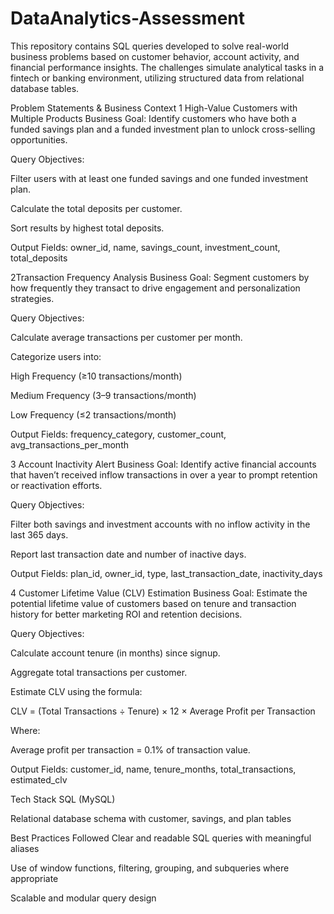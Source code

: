 # DataAnalytics-Assessment
This repository contains SQL queries developed to solve real-world business problems based on customer behavior, account activity, and financial performance insights. The challenges simulate analytical tasks in a fintech or banking environment, utilizing structured data from relational database tables.

Problem Statements & Business Context
1️ High-Value Customers with Multiple Products
Business Goal:
Identify customers who have both a funded savings plan and a funded investment plan to unlock cross-selling opportunities.

Query Objectives:

Filter users with at least one funded savings and one funded investment plan.

Calculate the total deposits per customer.

Sort results by highest total deposits.

Output Fields:
owner_id, name, savings_count, investment_count, total_deposits

2️Transaction Frequency Analysis
Business Goal:
Segment customers by how frequently they transact to drive engagement and personalization strategies.

Query Objectives:

Calculate average transactions per customer per month.

Categorize users into:

High Frequency (≥10 transactions/month)

Medium Frequency (3–9 transactions/month)

Low Frequency (≤2 transactions/month)

Output Fields:
frequency_category, customer_count, avg_transactions_per_month

3️ Account Inactivity Alert
Business Goal:
Identify active financial accounts that haven’t received inflow transactions in over a year to prompt retention or reactivation efforts.

Query Objectives:

Filter both savings and investment accounts with no inflow activity in the last 365 days.

Report last transaction date and number of inactive days.

Output Fields:
plan_id, owner_id, type, last_transaction_date, inactivity_days

4️ Customer Lifetime Value (CLV) Estimation
Business Goal:
Estimate the potential lifetime value of customers based on tenure and transaction history for better marketing ROI and retention decisions.

Query Objectives:

Calculate account tenure (in months) since signup.

Aggregate total transactions per customer.

Estimate CLV using the formula:

CLV = (Total Transactions ÷ Tenure) × 12 × Average Profit per Transaction

Where:

Average profit per transaction = 0.1% of transaction value.

Output Fields:
customer_id, name, tenure_months, total_transactions, estimated_clv


Tech Stack
SQL (MySQL)

Relational database schema with customer, savings, and plan tables

Best Practices Followed
Clear and readable SQL queries with meaningful aliases

Use of window functions, filtering, grouping, and subqueries where appropriate

Scalable and modular query design

